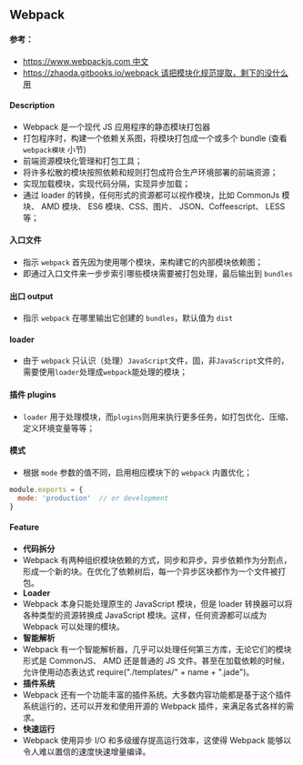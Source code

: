 ## Webpack

#### 参考：
* [https://www.webpackjs.com 中文](https://www.webpackjs.com)
* [https://zhaoda.gitbooks.io/webpack 请把模块化规范提取，剩下的没什么用](https://zhaoda.gitbooks.io/webpack)


#### Description
* Webpack 是一个现代 JS 应用程序的静态模块打包器
* 打包程序时，构建一个依赖关系图，将模块打包成一个或多个 bundle (查看 `webpack模块` 小节)
* 前端资源模块化管理和打包工具；
* 将许多松散的模块按照依赖和规则打包成符合生产环境部署的前端资源；
* 实现加载模块，实现代码分隔，实现异步加载；
* 通过 loader 的转换，任何形式的资源都可以视作模块，比如 CommonJs 模块、 AMD 模块、 ES6 模块、CSS、图片、 JSON、Coffeescript、 LESS 等；


#### 入口文件
* 指示 `webpack` 首先因为使用哪个模块，来构建它的内部模块依赖图；
* 即通过入口文件来一步步索引哪些模块需要被打包处理，最后输出到 `bundles`


#### 出口 output
* 指示 `webpack` 在哪里输出它创建的 `bundles`，默认值为 `dist`


#### loader
* 由于 `webpack` 只认识（处理）`JavaScript`文件，固，非`JavaScript`文件的，需要使用`loader`处理成`webpack`能处理的模块；


#### 插件 plugins
* `loader` 用于处理模块，而`plugins`则用来执行更多任务，如打包优化、压缩、定义环境变量等等；


#### 模式
* 根据 `mode` 参数的值不同，启用相应模块下的 `webpack` 内置优化；
```js
module.exports = {
  mode: 'production'  // or development
}
```


#### Feature
* **代码拆分**
* Webpack 有两种组织模块依赖的方式，同步和异步。异步依赖作为分割点，形成一个新的块。在优化了依赖树后，每一个异步区块都作为一个文件被打包。
* **Loader** 
* Webpack 本身只能处理原生的 JavaScript 模块，但是 loader 转换器可以将各种类型的资源转换成 JavaScript 模块。这样，任何资源都可以成为 Webpack 可以处理的模块。
* **智能解析**
* Webpack 有一个智能解析器，几乎可以处理任何第三方库，无论它们的模块形式是 CommonJS、 AMD 还是普通的 JS 文件。甚至在加载依赖的时候，允许使用动态表达式 require("./templates/" + name + ".jade")。
* **插件系统**
* Webpack 还有一个功能丰富的插件系统。大多数内容功能都是基于这个插件系统运行的，还可以开发和使用开源的 Webpack 插件，来满足各式各样的需求。
* **快速运行**
* Webpack 使用异步 I/O 和多级缓存提高运行效率，这使得 Webpack 能够以令人难以置信的速度快速增量编译。



